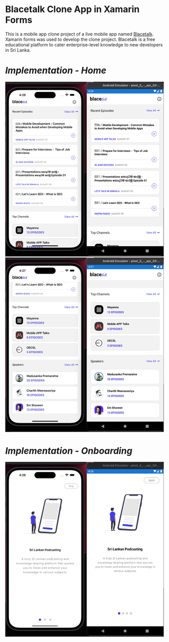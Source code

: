 # Blacetalk Clone App in Xamarin Forms

This is a mobile app clone project of a live mobile app named [Blacetalk](https://play.google.com/store/apps/details?id=com.insfra.blacetalk). Xamarin forms was used to develop the clone project. Blacetalk is a free educational platform to cater enterprise-level knowledge to new developers in Sri Lanka. 

# _Implementation - Home_

![Blacetalk Clone App](Images/Image02.png)
![Blacetalk Clone App](Images/Image03.png)

# _Implementation - Onboarding_

![Blacetalk Clone App](Images/Image01.png)
